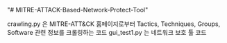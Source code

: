 "# MITRE-ATTACK-Based-Network-Protect-Tool" 

crawling.py 은 MITRE-ATT&CK 홈페이지로부터 Tactics, Techniques, Groups, Software 관련 정보를 크롤링하는 코드
gui_test1.py 는 네트워크 보호 툴 코드
